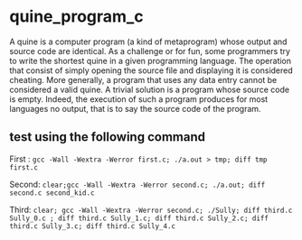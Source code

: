 # quine_program_c

A quine is a computer program (a kind of metaprogram) whose output and source
code are identical. As a challenge or for fun, some programmers try to write the shortest
quine in a given programming language.
The operation that consist of simply opening the source file and displaying it is considered cheating. More generally, a program that uses any data entry cannot be considered
a valid quine. A trivial solution is a program whose source code is empty. Indeed, the
execution of such a program produces for most languages no output, that is to say the
source code of the program.

## test using the following command
First : `gcc -Wall -Wextra -Werror first.c; ./a.out > tmp; diff tmp first.c`

Second: `clear;gcc -Wall -Wextra -Werror second.c; ./a.out; diff second.c second_kid.c`

Third: `clear; gcc -Wall -Wextra -Werror second.c; ./Sully; diff third.c Sully_0.c ; diff third.c Sully_1.c; diff third.c Sully_2.c; diff third.c Sully_3.c; diff third.c Sully_4.c`
